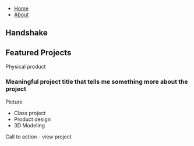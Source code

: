 - [Home](index.md)
- [About](about.md)

## Handshake

## Featured Projects

Physical product
### Meaningful project title that tells me something more about the project

Picture

- Class project
- Product design
- 3D Modeling

Call to action - view project
